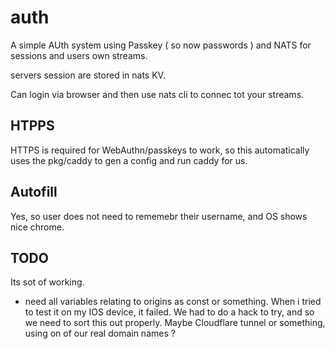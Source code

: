 # auth

A simple AUth system using Passkey ( so now passwords ) and NATS for sessions and users own streams.

servers session are stored in nats KV. 

Can login via browser and then use nats cli to connec tot your streams.

## HTPPS

HTTPS is required for WebAuthn/passkeys to work, so this automatically uses the pkg/caddy to gen a config and run caddy for us.

## Autofill

Yes, so user does not need to rememebr their username, and OS shows nice chrome.

## TODO

Its sot of working. 

- need all variables relating to origins as const or something. When i tried to test it on my IOS device, it failed. We had to do a hack to try, and so we need to sort this out properly.  Maybe Cloudflare tunnel or something, using on of our real domain names ? 





